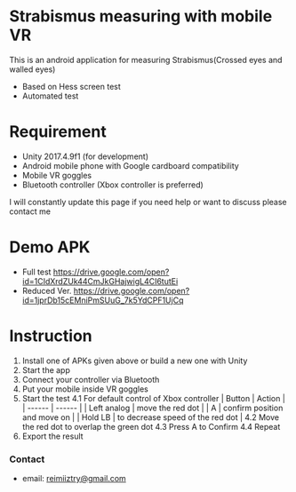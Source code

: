 # Strabismus measuring with mobile VR

This is an android application for measuring Strabismus(Crossed eyes and walled eyes)
  - Based on Hess screen test
  - Automated test

# Requirement

  - Unity 2017.4.9f1 (for development)
  - Android mobile phone with Google cardboard compatibility
  - Mobile VR goggles
  - Bluetooth controller (Xbox controller is preferred)

I will constantly update this page if you need help or want to discuss please contact me

# Demo APK
  - Full test
    https://drive.google.com/open?id=1CIdXrdZUk44CmJkGHajwigL4CI6tutEi
  - Reduced Ver.
    https://drive.google.com/open?id=1jprDb15cEMniPmSUuG_7k5YdCPF1UjCq
    
# Instruction
1. Install one of APKs given above or build a new one with Unity
2. Start the app
3. Connect your controller via Bluetooth
3. Put your mobile inside VR goggles
4. Start the test
  4.1 For default control of Xbox controller
    | Button | Action |
    | ------ | ------ |
    | Left analog | move the red dot |
    | A | confirm position and move on |
    | Hold LB | to decrease speed of the red dot |
  4.2 Move the red dot to overlap the green dot
  4.3 Press A to Confirm
  4.4 Repeat
5. Export the result
    



### Contact
 - email: reimiiztry@gmail.com

